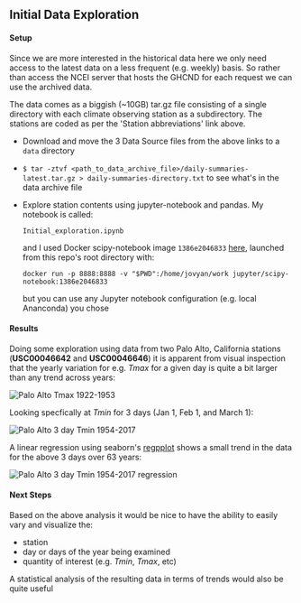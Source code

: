## Initial Data Exploration
#### Setup
Since we are more interested in the historical data here we only need access to the latest data on a less frequent (e.g. weekly) basis.  So rather than access the NCEI server that hosts the GHCND for each request we can use the archived data.

The data comes as a biggish (~10GB) tar.gz file consisting of a single directory with each climate observing station as a subdirectory.  The stations are coded as per the 'Station abbreviations' link above.

* Download and move the 3 Data Source files from the above links to a `data` directory
* `$ tar -ztvf <path_to_data_archive_file>/daily-summaries-latest.tar.gz > daily-summaries-directory.txt` to see what's in the data archive file
*   Explore station contents using jupyter-notebook and pandas.  My notebook is called:

	`Initial_exploration.ipynb`
	
	and I used Docker scipy-notebook image `1386e2046833` [here](https://hub.docker.com/r/jupyter/scipy-notebook/tags/), launched from this repo's root directory with:
	
	`docker run -p 8888:8888 -v "$PWD":/home/jovyan/work jupyter/scipy-notebook:1386e2046833`
	
	but you can use any Jupyter notebook configuration (e.g. local Ananconda) you chose
	
#### Results

Doing some exploration using data from two Palo Alto, California stations (__USC00046642__ and __USC00046646__) it is apparent from visual inspection that the yearly variation for e.g. _Tmax_ for a given day is quite a bit larger than any trend across years:

![Palo Alto Tmax 1922-1953](https://user-images.githubusercontent.com/11878358/66169937-f19fad80-e5f6-11e9-81c5-bd572865de73.png)

Looking specfically at _Tmin_ for 3 days (Jan 1, Feb 1, and March 1):

![Palo Alto 3 day Tmin 1954-2017](https://user-images.githubusercontent.com/11878358/66171193-25c99d00-e5fc-11e9-893f-597a88c06a2e.png)

A linear regression using seaborn's [regpplot](https://seaborn.pydata.org/tutorial/regression.html) shows a small trend in the data for the above 3 days over 63 years:

![Palo Alto 3 day Tmin 1954-2017 regression](https://user-images.githubusercontent.com/11878358/66172101-71ca1100-e5ff-11e9-9fe4-18a7feaec0ec.png)

#### Next Steps
Based on the above analysis it would be nice to have the ability to easily vary and visualize the:

* station
* day or days of the year being examined
* quantity of interest (e.g. _Tmin_, _Tmax_, etc)

A statistical analysis of the resulting data in terms of trends would also be quite useful
